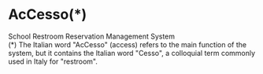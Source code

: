 # AcCesso(*)
School Restroom Reservation Management System<br>
(*) The Italian word "AcCesso" (access) refers to the main function of the system, but it contains the Italian word "Cesso", a colloquial term commonly used in Italy for "restroom".
